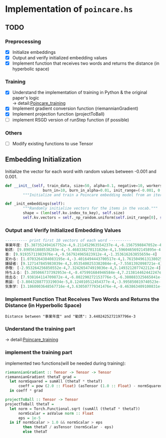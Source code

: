 # Implementation of `poincare.hs`

## TODO
### Preprocessing
- [x] Initialize embeddings  
- [x] Output and verify initialized embedding values  
- [x] Implement function that receives two words and returns the distance (in hyperbolic space)  

### Training
- [x] Understand the implementation of training in Python & the original paper's logic    
→ detail:[Poincare_training](/docs/Poincare_training.pdf)  
- [x] Implement gradient conversion function (riemannianGradient)
- [x] Implement projection function (projectToBall)
- [ ] implement RSGD version of runStep function (if possible)

### Others
- [ ] Modify existing functions to use Tensor


## **Embedding Initialization**
Initialize the vector for each word with random values between -0.001 and 0.001.
```python
def __init__(self, train_data, size=50, alpha=0.1, negative=10, workers=1, epsilon=1e-5, regularization_coeff=1.0,
                 burn_in=10, burn_in_alpha=0.01, init_range=(-0.001, 0.001), dtype=np.float64, seed=0):
        """Initialize and train a Poincare embedding model from an iterable of relations."""

def _init_embeddings(self):
        """Randomly initialize vectors for the items in the vocab."""
        shape = (len(self.kv.index_to_key), self.size)
        self.kv.vectors = self._np_random.uniform(self.init_range[0], self.init_range[1], shape).astype(self.dtype)
```

### **Output and Verify Initialized Embedding Values**
```haskell
---------- print first 10 vectors of each word ----------
事業年度: [5.387352494167752e-4,9.211452963554237e-4,-6.1567598847052e-4]
勧誘: [9.890561888538283e-4,-5.468338270131826e-4,1.5960465692145895e-4]
善: [9.91935711983976e-4,-9.567924965823912e-4,-1.353616263855659e-4]
変わる: [1.0703264384083195e-4,-3.4016494443700517e-4,1.7615049613138025e-4]
嫌疑者: [9.127147845983039e-4,3.0535400253382084e-4,-7.5581392098721e-4]
恭敬: [-2.953264256850552e-4,7.324265474919836e-4,5.149321207742212e-4]
持ち上る: [5.205066737392953e-4,-8.475991684946584e-4,7.213814462442247e-4]
捨去る: [7.938164114709872e-4,-6.802290272153776e-5,-6.380883325665841e-4]
教諭: [-3.8043288773319034e-5,8.124010512454377e-4,-3.995850819740523e-4]
気象学: [3.1860003648567716e-4,3.630507779341476e-4,-8.463863409100831e-4]
```

### **Implement Function That Receives Two Words and Returns the Distance (in Hyperbolic Space)**
```
Distance between "事業年度" and "勧誘": 3.4402425272197796e-3
```

### **Understand the training part**
→ detail:[Poincare_training](/docs/Poincare_training.pdf)  

### **implement the training part**
implemented two functions(will be needed during training):
```haskell
riemannianGradient :: Tensor -> Tensor -> Tensor
riemannianGradient thetaT grad =
  let normSquared = sumAll (thetaT * thetaT)
      coeff = pow (2.0 :: Float) (asTensor (1.0 :: Float) - normSquared) / asTensor (4.0 :: Float)
  in coeff * grad

projectToBall :: Tensor -> Tensor
projectToBall thetaT =
  let norm = Torch.Functional.sqrt (sumAll (thetaT * thetaT))
      normScalar = asValue norm :: Float
      eps = 1e-5
  in if normScalar > 1.0 && normScalar > eps
        then thetaT / asTensor (normScalar - eps)
        else thetaT
```